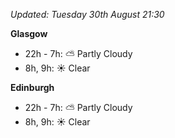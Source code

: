 *Updated: Tuesday 30th August 21:30*

**Glasgow**

* 22h - 7h: :partly_sunny: Partly Cloudy
* 8h, 9h: :sunny: Clear

**Edinburgh**

* 22h - 7h: :partly_sunny: Partly Cloudy
* 8h, 9h: :sunny: Clear
